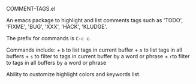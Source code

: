 COMMENT-TAGS.el


An emacs package to highlight and list comments tags such as 'TODO', 'FIXME', 'BUG', 'XXX', 'HACK', 'KLUDGE'.

The prefix for commands is `C-c c`.

Commands include:
         + `b` to list tags in current buffer
         + `a` to list tags in all buffers
         + `s` to filter to tags in current buffer by a word or phrase
         + `r`to filter to tags in all buffers by a word or phrase


Ability to customize highlight colors and keywords list.
